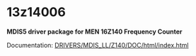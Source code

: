 # 13z14006

**MDIS5 driver package for MEN 16Z140 Frequency Counter**

Documentation: [DRIVERS/MDIS_LL/Z140/DOC/html/index.html](DRIVERS/MDIS_LL/Z140/DOC/html/index.html)
